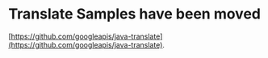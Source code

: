 # Translate Samples have been moved

[https://github.com/googleapis/java-translate](https://github.com/googleapis/java-translate).